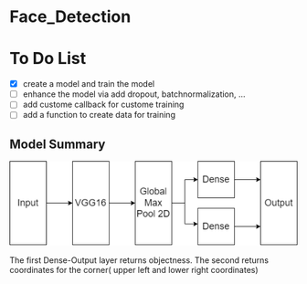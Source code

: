 # Face_Detection

# To Do List

- [x] create a model and train the model 
- [ ] enhance the model via add dropout, batchnormalization, ...
- [ ] add custome callback for custome training
- [ ] add a function to create data for training

## Model Summary

![Alt text](assets/Model.png?raw=true "Title")

The first Dense-Output layer returns objectness.
The second returns coordinates for the corner( upper left and lower right coordinates)
